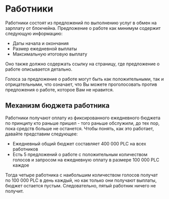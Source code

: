# Работники

Работники состоят из предложений по выполнению услуг в обмен на зарплату от блокчейна. Предложение о работе как минимум содержит следующую информацию:

* Даты начала и окончания
* Размер ежедневной выплаты
* Максимальную итоговую выплату

Оно также должно содержать ссылку на страницу, где предложение о работе описывается детально.

Голоса за предложение о работе могут быть как положительными, так и отрицательными, что означает, что Вы можете проголосовать против предложения о работе, которое Вам не нравится.

## Механизм бюджета работника

Работники получают оплату из фиксированного ежедневного бюджета по принципу кто раньше пришел - того раньше обслужили, до тех пор, пока средств больше не останется. Чтобы понять, как это работает, давайте представим следующее:

* Ежедневный общий бюджет составляет 400 000 PLC на всех работников
* Есть 5 предложений о работе с положительным количеством голосов и запросом на ежедневную оплату в размере 100 000 PLC каждое

Тогда четыре работника с наибольшим количеством голосов получат по 100 000 PLC в день каждый, но как только они получают выплаты, бюджет остается пустым. Следовательно, пятый работник ничего не получит.